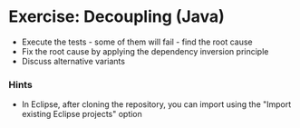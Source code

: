 # Exercise: Decoupling (Java)

- Execute the tests - some of them will fail - find the root cause
- Fix the root cause by applying the dependency inversion principle
- Discuss alternative variants

### Hints
- In Eclipse, after cloning the repository, you can import using the "Import existing Eclipse projects" option
